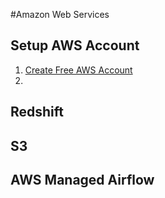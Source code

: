 #Amazon Web Services

## Setup AWS Account

1. [Create Free AWS Account](https://portal.aws.amazon.com/gp/aws/developer/registration/index.html)
2. 

## Redshift

## S3

## AWS Managed Airflow

